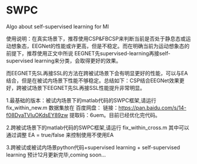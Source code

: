 # SWPC
Algo about self-supervised learning for MI

使用说明：在真实场景下，推荐使用CSP&FBCSP来判断当前是否处于静息态或运动想象态，EEGNet的性能或许更高，但是不稳定。而在明确当前为运动想象态的前提下，推荐使用正文中所说 EEGNET先supervised-learning再接self-supervised learning来分类，会取得更好的效果。

而EEGNET先SL再接SSL的方法在跨被试场景下会有明显更好的性能，可以与EA结合，但是在被试内场景下性能不够稳定。总结如下：CSP结合EEGNet效果更好，跨被试场景下EEGNET先SL再接SSL性能提升非常明显。

1.最基础的版本：被试内场景下的matlab代码的SWPC框架,请运行 fix_within_new.m  数据集放在 百度网盘： 链接：https://pan.baidu.com/s/14-f08DyaTVIuOKdsEY89zw 提取码：6uem。目前已经优化完代码。

2.跨被试场景下的matlab代码的SWPC框架,请运行 fix_within_cross.m 其中可以通过调整 EA = true/false 来控制使用不使用EA

3.跨被试或被试内场景python代码+supervised learning + self-supervised learning 预计12月更新完毕,coming soon...
